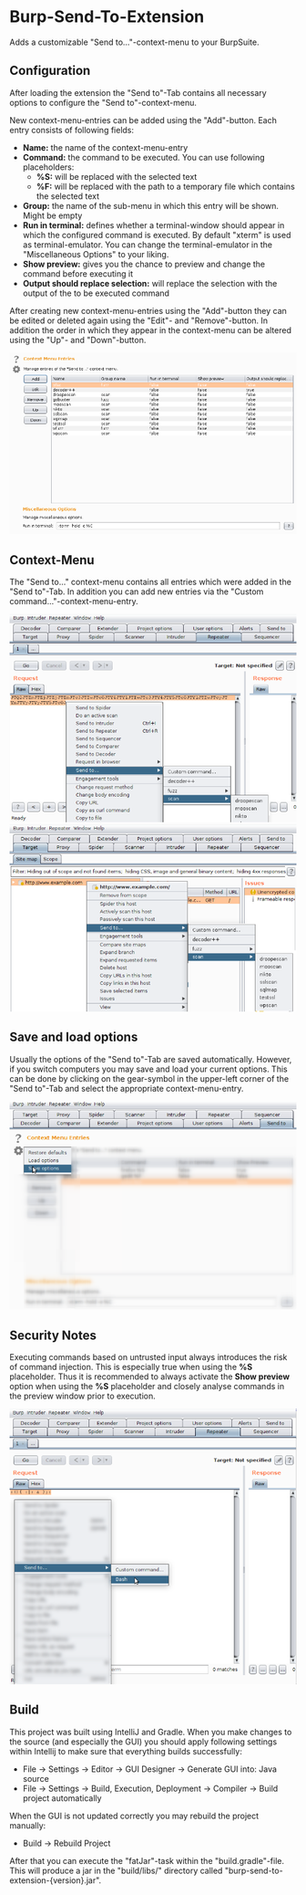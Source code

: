 # Burp-Send-To-Extension

Adds a customizable "Send to..."-context-menu to your BurpSuite.

## Configuration

After loading the extension the "Send to"-Tab contains all necessary options to configure the "Send to"-context-menu. 

New context-menu-entries can be added using the "Add"-button. Each entry consists of following fields:
* **Name:** the name of the context-menu-entry
* **Command:** the command to be executed. You can use following placeholders:
	* **%S:** will be replaced with the selected text
	* **%F:** will be replaced with the path to a temporary file which contains the selected text
* **Group:** the name of the sub-menu in which this entry will be shown. Might be empty
* **Run in terminal:** defines whether a terminal-window should appear in which the configured command is executed. By default "xterm" is used as terminal-emulator. You can change the terminal-emulator in the "Miscellaneous Options" to your liking.
* **Show preview:** gives you the chance to preview and change the command before executing it
* **Output should replace selection:** will replace the selection with the output of the to be executed command

After creating new context-menu-entries using the "Add"-button they can be edited or deleted again using the "Edit"- and "Remove"-button. In addition the order in which they appear in the context-menu can be altered using the "Up"- and "Down"-button.

![Burp-Send-To-Extension Tab](images/burp-send-to-extension-tab.png)

## Context-Menu

The "Send to..." context-menu contains all entries which were added in the "Send to"-Tab.
In addition you can add new entries via the "Custom command..."-context-menu-entry.

![Burp-Send-To-Extension Context-Menu](images/burp-send-to-extension-context-menu-repeater.png)
![Burp-Send-To-Extension Context-Menu](images/burp-send-to-extension-context-menu-target-sitemap.png)

## Save and load options

Usually the options of the "Send to"-Tab are saved automatically. However, if you switch computers you may save and load your current options. This can be done by clicking on the gear-symbol in the upper-left corner of the "Send to"-Tab and select the appropriate context-menu-entry.

![Burp-Send-To-Extension Options](images/burp-send-to-extension-options.png)

## Security Notes

Executing commands based on untrusted input always introduces the risk of command injection. This is especially true when using the **%S** placeholder. Thus it is recommended to always activate the **Show preview** option when using the **%S** placeholder and closely analyse commands in the preview window prior to execution.

![Burp-Send-To-Extension Options](images/burp-send-to-extension-forkbomb.png)

## Build

This project was built using IntelliJ and Gradle. When you make changes to the source (and especially the GUI) you should apply following settings within Intellij to make sure that everything builds successfully:
* File -> Settings -> Editor -> GUI Designer -> Generate GUI into: Java source
* File -> Settings -> Build, Execution, Deployment -> Compiler -> Build project automatically

When the GUI is not updated correctly you may rebuild the project manually:
* Build -> Rebuild Project

After that you can execute the "fatJar"-task within the "build.gradle"-file. This will produce a jar in the "build/libs/" directory called "burp-send-to-extension-{version}.jar".
